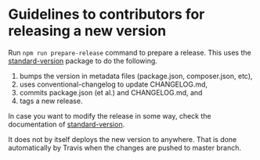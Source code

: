 # Guidelines to contributors for releasing a new version

Run `npm run prepare-release` command to prepare a release.
This uses the [standard-version](https://github.com/conventional-changelog/standard-version) package to do the following.

1. bumps the version in metadata files (package.json, composer.json, etc),
1. uses conventional-changelog to update CHANGELOG.md,
1. commits package.json (et al.) and CHANGELOG.md, and
1. tags a new release.

In case you want to modify the release in some way, check the documentation of [standard-version](https://github.com/conventional-changelog/standard-version).

It does not by itself deploys the new version to anywhere.
That is done automatically by Travis when the changes are pushed to master branch.
